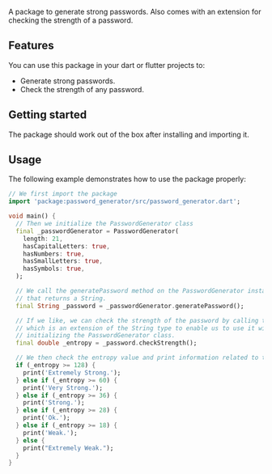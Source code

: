 A package to generate strong passwords. Also comes with an extension for checking the strength of a password.

## Features

You can use this package in your dart or flutter projects to:

* Generate strong passwords.
* Check the strength of any password.

## Getting started

The package should work out of the box after installing and importing it.

## Usage

The following example demonstrates how to use the package properly: 

```dart
// We first import the package
import 'package:password_generator/src/password_generator.dart';

void main() {
  // Then we initialize the PasswordGenerator class
  final _passwordGenerator = PasswordGenerator(
    length: 21,
    hasCapitalLetters: true,
    hasNumbers: true,
    hasSmallLetters: true,
    hasSymbols: true,
  );

  // We call the generatePassword method on the PasswordGenerator instance
  // that returns a String.
  final String _password = _passwordGenerator.generatePassword();

  // If we like, we can check the strength of the password by calling the checkStrength method
  // which is an extension of the String type to enable us to use it without 
  // initializing the PasswordGenerator class.
  final double _entropy = _password.checkStrength();

  // We then check the entropy value and print information related to the specified ranges.
  if (_entropy >= 128) {
    print('Extremely Strong.');
  } else if (_entropy >= 60) {
    print('Very Strong.');
  } else if (_entropy >= 36) {
    print('Strong.');
  } else if (_entropy >= 28) {
    print('Ok.');
  } else if (_entropy >= 18) {
    print('Weak.');
  } else {
    print("Extremely Weak.");
  }
}
```
